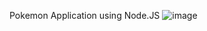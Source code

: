 Pokemon Application using Node.JS
![image](https://github.com/user-attachments/assets/507a0e89-2884-4148-8f7b-cd04c514825c)

